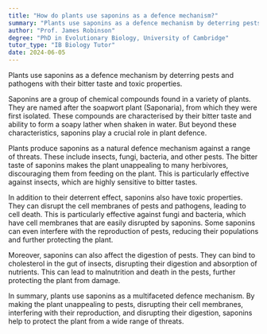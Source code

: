 ```yaml
---
title: "How do plants use saponins as a defence mechanism?"
summary: "Plants use saponins as a defence mechanism by deterring pests and pathogens with their bitter taste and toxic properties."
author: "Prof. James Robinson"
degree: "PhD in Evolutionary Biology, University of Cambridge"
tutor_type: "IB Biology Tutor"
date: 2024-06-05
---
```


Plants use saponins as a defence mechanism by deterring pests and pathogens with their bitter taste and toxic properties.

Saponins are a group of chemical compounds found in a variety of plants. They are named after the soapwort plant (Saponaria), from which they were first isolated. These compounds are characterised by their bitter taste and ability to form a soapy lather when shaken in water. But beyond these characteristics, saponins play a crucial role in plant defence.

Plants produce saponins as a natural defence mechanism against a range of threats. These include insects, fungi, bacteria, and other pests. The bitter taste of saponins makes the plant unappealing to many herbivores, discouraging them from feeding on the plant. This is particularly effective against insects, which are highly sensitive to bitter tastes.

In addition to their deterrent effect, saponins also have toxic properties. They can disrupt the cell membranes of pests and pathogens, leading to cell death. This is particularly effective against fungi and bacteria, which have cell membranes that are easily disrupted by saponins. Some saponins can even interfere with the reproduction of pests, reducing their populations and further protecting the plant.

Moreover, saponins can also affect the digestion of pests. They can bind to cholesterol in the gut of insects, disrupting their digestion and absorption of nutrients. This can lead to malnutrition and death in the pests, further protecting the plant from damage.

In summary, plants use saponins as a multifaceted defence mechanism. By making the plant unappealing to pests, disrupting their cell membranes, interfering with their reproduction, and disrupting their digestion, saponins help to protect the plant from a wide range of threats.
    